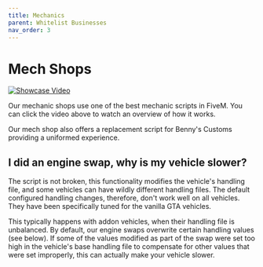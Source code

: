 ```yaml
---
title: Mechanics
parent: Whitelist Businesses
nav_order: 3
---
```


# Mech Shops

[![Showcase Video](https://img.youtube.com/vi/Zvxozmq3huc/0.jpg)](https://www.youtube.com/watch?v=Zvxozmq3huc)

Our mechanic shops use one of the best mechanic scripts in FiveM. You can click the video above to watch an overview of how it works. 

Our mech shop also offers a replacement script for Benny's Customs providing a uniformed experience. 

## **I did an engine swap, why is my vehicle slower?**

The script is not broken, this functionality modifies the vehicle's handling file, and some vehicles can have wildly different handling files. The default configured handling changes, therefore, don't work well on all vehicles. They have been specifically tuned for the vanilla GTA vehicles.

This typically happens with addon vehicles, when their handling file is unbalanced. By default, our engine swaps overwrite certain handling values (see below). If some of the values modified as part of the swap were set too high in the vehicle's base handling file to compensate for other values that were set improperly, this can actually make your vehicle slower.
